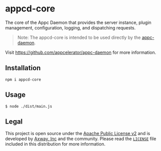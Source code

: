 # appcd-core

The core of the Appc Daemon that provides the server instance, plugin management, configuration,
logging, and dispatching requests.

> Note: The appcd-core is intended to be used directly by the [appc-daemon](
> https://github.com/appcelerator/appcd-daemon).

Visit https://github.com/appcelerator/appc-daemon for more information.

## Installation

	npm i appcd-core

## Usage

	$ node ./dist/main.js

## Legal

This project is open source under the [Apache Public License v2][1] and is developed by
[Axway, Inc](http://www.axway.com/) and the community. Please read the [`LICENSE`][1] file included
in this distribution for more information.

[1]: https://github.com/appcelerator/appc-daemon/blob/master/packages/appcd-core/LICENSE
